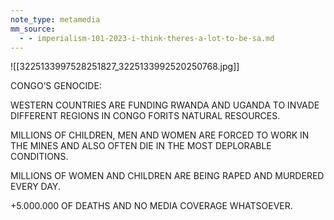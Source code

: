 ```yaml
---
note_type: metamedia
mm_source:
  - - imperialism-101-2023-i-think-theres-a-lot-to-be-sa.md
---
```


![[3225133997528251827_3225133992520250768.jpg]]

CONGO’S GENOCIDE:

WESTERN COUNTRIES ARE
FUNDING RWANDA AND UGANDA TO INVADE
DIFFERENT REGIONS IN CONGO FORITS
NATURAL RESOURCES.

MILLIONS OF CHILDREN, MEN AND WOMEN
ARE FORCED TO WORK IN THE MINES AND
ALSO OFTEN DIE IN THE MOST DEPLORABLE
CONDITIONS.

MILLIONS OF WOMEN AND CHILDREN ARE
BEING RAPED AND MURDERED EVERY DAY.

+5.000.000 OF DEATHS AND NO MEDIA
COVERAGE WHATSOEVER.

